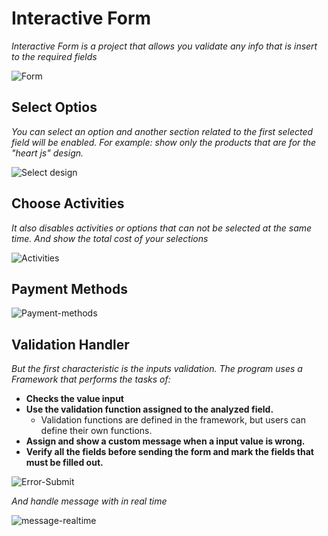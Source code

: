 # Interactive Form


_Interactive Form is a project that allows you validate any info that is insert to the required fields_


![Form](https://windyludev.github.io/Interactive-Form-v1/imgs/Form.jpg)


## Select Optios

_You can select an option and another section related to the first selected field will be enabled.
For example: show only the products that are for the "heart js" design._


![Select design](https://windyludev.github.io/Interactive-Form-v1/imgs/Select%20design.jpg)


## Choose Activities

_It also disables activities or options that can not be selected at the same time. And show the total cost of your selections_


![Activities](https://windyludev.github.io/Interactive-Form-v1/imgs/Activities.jpg)


## Payment Methods


![Payment-methods](https://windyludev.github.io/Interactive-Form-v1/imgs/payment.jpg)


## Validation Handler

_But the first characteristic is the inputs validation.
The program uses a Framework that performs the tasks of:_


+ **Checks the value input**
+ **Use the validation function assigned to the analyzed field.**
  - Validation functions are defined in the framework, but users can define their own functions.
+ **Assign and show a custom message when a input value is wrong.**
+ **Verify all the fields before sending the form and mark the fields that must be filled out.**


![Error-Submit](https://windyludev.github.io/Interactive-Form-v1/imgs/Erro-Submit.jpg)


_And handle message with in real time_


![message-realtime](https://windyludev.github.io/Interactive-Form-v1/imgs/Message-realtime.jpg)
  
